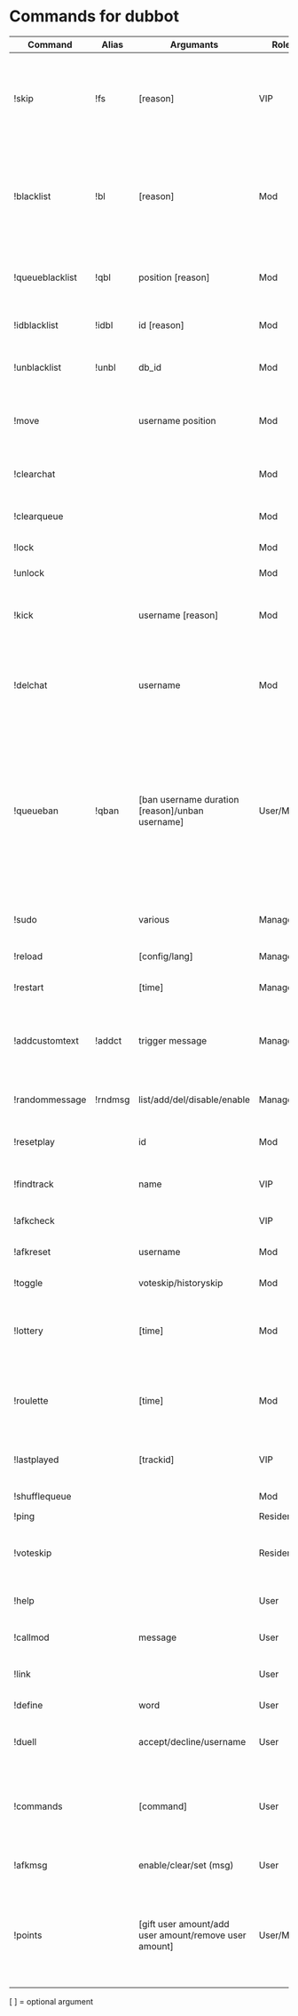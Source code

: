 # Commands for dubbot

|Command|Alias|Argumants|Role|Description|
|----|----|----|----|----|
|!skip|!fs|[reason]|VIP|Skips the current song and send reason when defined. Reasons can be defined in config.js|
|!blacklist|!bl|[reason]|Mod|Skips the current song and adds the song to the blacklist. Reason is optianal and can be any string|
|!queueblacklist|!qbl|position [reason]|Mod|Adds the track at the given position to the blacklist and removes it|
|!idblacklist|!idbl|id [reason]|Mod|Adds the given song to the blacklist|
|!unblacklist|!unbl|db_id|Mod|Removes the given song from the blacklist|
|!move| |username position|Mod|Moves the specified user to the specified position|
|!clearchat| | |Mod|Deletes last 512 messages sinc bot joined the room|
|!clearqueue| | |Mod|Locks and clears the queue|
|!lock| | |Mod|Locks the queue|
|!unlock| | |Mod|Unlocks the queue|
|!kick| |username [reason]|Mod|Kicks the given user, unsetting the role if necessary|
|!delchat| |username|Mod|Deletes all messages from specified user in the last 512 messages since bot joined|
|!queueban|!qban|[ban username duration [reason]/unban username]|User/Mod|Checks if you are banned from the queue when used without arguments. Bans or unbans a user from the queue (Use either 'permanent' or '(amount)(s/m/h/d/w/m)' as duration|
|!sudo| |various|Manager|Let the bot send your arguments in chat|
|!reload| |[config/lang]|Manager|Reloads config/langfile|
|!restart| |[time]|Manager|Restarts the bot (requires pm2)|
|!addcustomtext|!addct|trigger message|Manager|Adds a custom chat command which is triggers when .trigger is send in chat|
|!randommessage|!rndmsg|list/add/del/disable/enable|Manager|Edits random messages sent all 2-10 Minutes|
|!resetplay| |id|Mod|Resets the last play for the given song|
|!findtrack| |name|VIP|Searches the databse for the given songname|
|!afkcheck| | |VIP|Lists all afks in the community|
|!afkreset| |username|Mod|Resets AFK-time for the given user|
|!toggle| |voteskip/historyskip|Mod|Toggles voteskip.|
|!lottery| |[time]|Mod|Starts a lottery with the given time in minutes. Time defaults to 2 minutes|
|!roulette| |[time]|Mod|Starts a roulette with the given time in minutes. Time defaults to 2 minutes|
|!lastplayed| |[trackid]|VIP|Gives the time since the track was played the last time.|
|!shufflequeue| | |Mod|Shuffles the queue|
|!ping| | |ResidentDj|Pong!|
|!voteskip| | |ResidentDj|Votes for skip, only usable when to low mods in the room|
|!help| | |User|Mentions all mods in the room|
|!callmod| |message|User|Informs a mod to join the room|
|!link| | |User|Sends a link to the current song|
|!define| |word|User|Defines the given word|
|!duell| |accept/decline/username|User|Accepts a duell, declines a duell or starts one|
|!commands| |[command]|User|Lists unhidden commands and provides their description when used with argument|
|!afkmsg| |enable/clear/set (msg)|User|Enables/edits the afk-message|
|!points| |[gift user amount/add user amount/remove user amount]|User/Mod|Prints your current balance/gifts points to an user/gives points to an user/takes points from an user|


[  ] = optional argument
